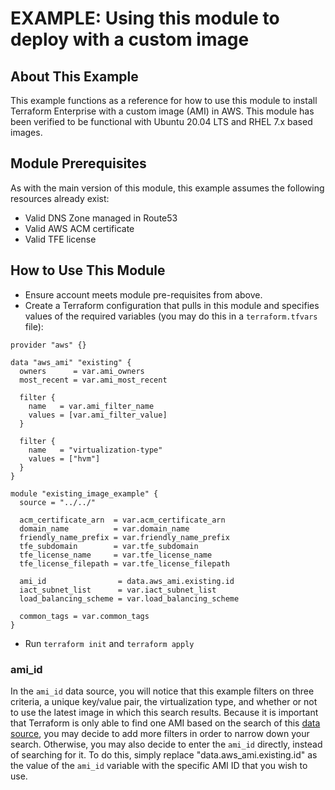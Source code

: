 # EXAMPLE: Using this module to deploy with a custom image

## About This Example

This example functions as a reference for how to use this module to install Terraform Enterprise with a custom image (AMI) in AWS. This module has been verified to be functional with Ubuntu 20.04 LTS and RHEL 7.x based images.

## Module Prerequisites

As with the main version of this module, this example assumes the following resources already exist:

- Valid DNS Zone managed in Route53
- Valid AWS ACM certificate
- Valid TFE license

## How to Use This Module

- Ensure account meets module pre-requisites from above.
- Create a Terraform configuration that pulls in this module and specifies values
  of the required variables (you may do this in a `terraform.tfvars` file):

```hcl
provider "aws" {}

data "aws_ami" "existing" {
  owners      = var.ami_owners
  most_recent = var.ami_most_recent

  filter {
    name   = var.ami_filter_name
    values = [var.ami_filter_value]
  }

  filter {
    name   = "virtualization-type"
    values = ["hvm"]
  }
}

module "existing_image_example" {
  source = "../../"

  acm_certificate_arn  = var.acm_certificate_arn
  domain_name          = var.domain_name
  friendly_name_prefix = var.friendly_name_prefix
  tfe_subdomain        = var.tfe_subdomain
  tfe_license_name     = var.tfe_license_name
  tfe_license_filepath = var.tfe_license_filepath

  ami_id                = data.aws_ami.existing.id
  iact_subnet_list      = var.iact_subnet_list
  load_balancing_scheme = var.load_balancing_scheme

  common_tags = var.common_tags
}
```

- Run `terraform init` and `terraform apply`

### ami_id

In the `ami_id` data source, you will notice that this example filters on three criteria, a unique key/value pair, the virtualization type, and whether or not to use the latest image in which this search results. Because it is important that Terraform is only able to find one AMI based on the search of this [data source](https://registry.terraform.io/providers/hashicorp/aws/latest/docs/data-sources/ami), you may decide to add more filters in order to narrow down your search. Otherwise, you may also decide to enter the `ami_id` directly, instead of searching for it. To do this, simply replace "data.aws_ami.existing.id" as the value of the `ami_id` variable with the specific AMI ID that you wish to use.